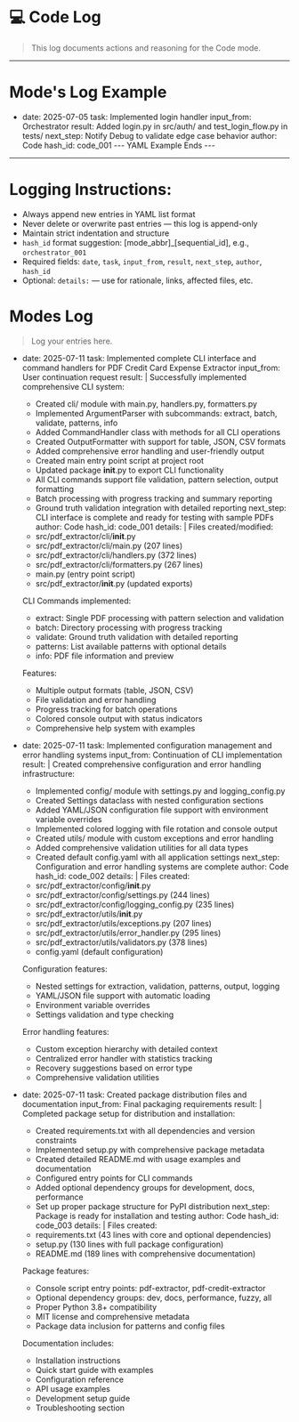 # 💻 Code Log

> This log documents actions and reasoning for the Code mode.

---

# Mode's Log Example
- date: 2025-07-05
  task: Implemented login handler
  input_from: Orchestrator
  result: Added login.py in src/auth/ and test_login_flow.py in tests/
  next_step: Notify Debug to validate edge case behavior
  author: Code
  hash_id: code_001
--- YAML Example Ends ---

---

# Logging Instructions:
- Always append new entries in YAML list format
- Never delete or overwrite past entries — this log is append-only
- Maintain strict indentation and structure
- `hash_id` format suggestion: [mode_abbr]_[sequential_id], e.g., `orchestrator_001`
- Required fields: `date`, `task`, `input_from`, `result`, `next_step`, `author`, `hash_id`
- Optional: `details:` — use for rationale, links, affected files, etc.


# Modes Log
> Log your entries here.

- date: 2025-07-11
  task: Implemented complete CLI interface and command handlers for PDF Credit Card Expense Extractor
  input_from: User continuation request
  result: |
    Successfully implemented comprehensive CLI system:
    - Created cli/ module with main.py, handlers.py, formatters.py
    - Implemented ArgumentParser with subcommands: extract, batch, validate, patterns, info
    - Added CommandHandler class with methods for all CLI operations
    - Created OutputFormatter with support for table, JSON, CSV formats
    - Added comprehensive error handling and user-friendly output
    - Created main entry point script at project root
    - Updated package __init__.py to export CLI functionality
    - All CLI commands support file validation, pattern selection, output formatting
    - Batch processing with progress tracking and summary reporting
    - Ground truth validation integration with detailed reporting
  next_step: CLI interface is complete and ready for testing with sample PDFs
  author: Code
  hash_id: code_001
  details: |
    Files created/modified:
    - src/pdf_extractor/cli/__init__.py
    - src/pdf_extractor/cli/main.py (207 lines)
    - src/pdf_extractor/cli/handlers.py (372 lines)
    - src/pdf_extractor/cli/formatters.py (267 lines)
    - main.py (entry point script)
    - src/pdf_extractor/__init__.py (updated exports)
    
    CLI Commands implemented:
    - extract: Single PDF processing with pattern selection and validation
    - batch: Directory processing with progress tracking
    - validate: Ground truth validation with detailed reporting
    - patterns: List available patterns with optional details
    - info: PDF file information and preview
    
    Features:
    - Multiple output formats (table, JSON, CSV)
    - File validation and error handling
    - Progress tracking for batch operations
    - Colored console output with status indicators
    - Comprehensive help system with examples

- date: 2025-07-11
  task: Implemented configuration management and error handling systems
  input_from: Continuation of CLI implementation
  result: |
    Created comprehensive configuration and error handling infrastructure:
    - Implemented config/ module with settings.py and logging_config.py
    - Created Settings dataclass with nested configuration sections
    - Added YAML/JSON configuration file support with environment variable overrides
    - Implemented colored logging with file rotation and console output
    - Created utils/ module with custom exceptions and error handling
    - Added comprehensive validation utilities for all data types
    - Created default config.yaml with all application settings
  next_step: Configuration and error handling systems are complete
  author: Code
  hash_id: code_002
  details: |
    Files created:
    - src/pdf_extractor/config/__init__.py
    - src/pdf_extractor/config/settings.py (244 lines)
    - src/pdf_extractor/config/logging_config.py (235 lines)
    - src/pdf_extractor/utils/__init__.py
    - src/pdf_extractor/utils/exceptions.py (207 lines)
    - src/pdf_extractor/utils/error_handler.py (295 lines)
    - src/pdf_extractor/utils/validators.py (378 lines)
    - config.yaml (default configuration)
    
    Configuration features:
    - Nested settings for extraction, validation, patterns, output, logging
    - YAML/JSON file support with automatic loading
    - Environment variable overrides
    - Settings validation and type checking
    
    Error handling features:
    - Custom exception hierarchy with detailed context
    - Centralized error handler with statistics tracking
    - Recovery suggestions based on error type
    - Comprehensive validation utilities

- date: 2025-07-11
  task: Created package distribution files and documentation
  input_from: Final packaging requirements
  result: |
    Completed package setup for distribution and installation:
    - Created requirements.txt with all dependencies and version constraints
    - Implemented setup.py with comprehensive package metadata
    - Created detailed README.md with usage examples and documentation
    - Configured entry points for CLI commands
    - Added optional dependency groups for development, docs, performance
    - Set up proper package structure for PyPI distribution
  next_step: Package is ready for installation and testing
  author: Code
  hash_id: code_003
  details: |
    Files created:
    - requirements.txt (43 lines with core and optional dependencies)
    - setup.py (130 lines with full package configuration)
    - README.md (189 lines with comprehensive documentation)
    
    Package features:
    - Console script entry points: pdf-extractor, pdf-credit-extractor
    - Optional dependency groups: dev, docs, performance, fuzzy, all
    - Proper Python 3.8+ compatibility
    - MIT license and comprehensive metadata
    - Package data inclusion for patterns and config files
    
    Documentation includes:
    - Installation instructions
    - Quick start guide with examples
    - Configuration reference
    - API usage examples
    - Development setup guide
    - Troubleshooting section